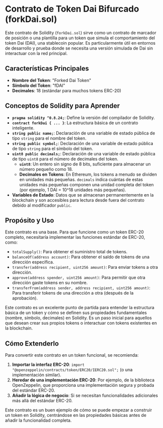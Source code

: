 # Contrato de Token Dai Bifurcado (forkDai.sol)

Este contrato de Solidity (`forkDai.sol`) sirve como un contrato de marcador de posición o una plantilla para un token que simula el comportamiento del token Dai (DAI), una stablecoin popular. Es particularmente útil en entornos de desarrollo y prueba donde se necesita una versión simulada de Dai sin interactuar con la red principal.

## Características Principales

*   **Nombre del Token**: "Forked Dai Token"
*   **Símbolo del Token**: "fDAI"
*   **Decimales**: 18 (estándar para muchos tokens ERC-20)

## Conceptos de Solidity para Aprender

*   **`pragma solidity ^0.8.24;`**: Define la versión del compilador de Solidity.
*   **`contract forkDai { ... }`**: La estructura básica de un contrato inteligente.
*   **`string public name;`**: Declaración de una variable de estado pública de tipo `string` para el nombre del token.
*   **`string public symbol;`**: Declaración de una variable de estado pública de tipo `string` para el símbolo del token.
*   **`uint8 public decimals;`**: Declaración de una variable de estado pública de tipo `uint8` para el número de decimales del token.
    *   **`uint8`**: Un entero sin signo de 8 bits, suficiente para almacenar un número pequeño como 18.
    *   **Decimales en Tokens**: En Ethereum, los tokens a menudo se dividen en unidades más pequeñas. `decimals` indica cuántas de estas unidades más pequeñas componen una unidad completa del token (por ejemplo, 1 DAI = 10^18 unidades más pequeñas).
*   **Variables de Estado**: Datos que se almacenan permanentemente en la blockchain y son accesibles para lectura desde fuera del contrato debido al modificador `public`.

## Propósito y Uso

Este contrato es una base. Para que funcione como un token ERC-20 completo, necesitaría implementar las funciones estándar de ERC-20, como:

*   `totalSupply()`: Para obtener el suministro total de tokens.
*   `balanceOf(address account)`: Para obtener el saldo de tokens de una dirección específica.
*   `transfer(address recipient, uint256 amount)`: Para enviar tokens a otra dirección.
*   `approve(address spender, uint256 amount)`: Para permitir que otra dirección gaste tokens en su nombre.
*   `transferFrom(address sender, address recipient, uint256 amount)`: Para transferir tokens de una dirección a otra (después de la aprobación).

Este contrato es un excelente punto de partida para entender la estructura básica de un token y cómo se definen sus propiedades fundamentales (nombre, símbolo, decimales) en Solidity. Es un paso inicial para aquellos que desean crear sus propios tokens o interactuar con tokens existentes en la blockchain.

## Cómo Extenderlo

Para convertir este contrato en un token funcional, se recomienda:

1.  **Importar la interfaz ERC-20**: `import "@openzeppelin/contracts/token/ERC20/IERC20.sol";` (o una implementación similar).
2.  **Heredar de una implementación ERC-20**: Por ejemplo, de la biblioteca OpenZeppelin, que proporciona una implementación segura y probada del estándar ERC-20.
3.  **Añadir la lógica de negocio**: Si se necesitan funcionalidades adicionales más allá del estándar ERC-20.

Este contrato es un buen ejemplo de cómo se puede empezar a construir un token en Solidity, centrándose en las propiedades básicas antes de añadir la funcionalidad completa.
